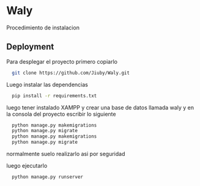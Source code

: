 
# Waly

Procedimiento de instalacion




## Deployment

Para desplegar el proyecto primero copiarlo

```bash
  git clone https://github.com/Jiuby/Waly.git
```
Luego instalar las dependencias
```bash
  pip install -r requirements.txt
```
luego tener instalado XAMPP y crear una base de datos llamada waly y en la consola del proyecto escribir lo siguiente

```bash
  python manage.py makemigrations
  python manage.py migrate
  python manage.py makemigrations
  python manage.py migrate

```
normalmente suelo realizarlo asi por seguridad

luego ejecutarlo

```bash
  python manage.py runserver

```

